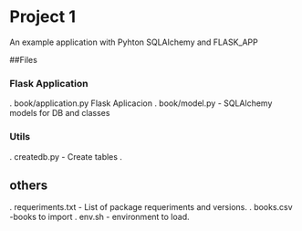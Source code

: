 # Project 1

An example application with Pyhton SQLAlchemy and FLASK_APP

##Files

### Flask Application
. book/application.py Flask Aplicacion
. book/model.py - SQLAlchemy models for DB and classes
### Utils
. createdb.py - Create tables
.

## others
. requeriments.txt - List of package requeriments and versions.
. books.csv -books to import
. env.sh - environment to load.
